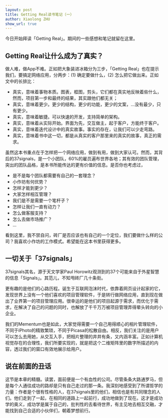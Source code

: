 ```yaml
---
layout: post
title: Getting Real读书笔记（一）
author: Xiaolong ZHU
show_url: true
---
```


今日开始拜读「Getting Real」。期间的一些感想和笔记就留在这里。

Getting Real让什么成为了真实？
------

做人难，做App不难。正如把大象装进冰箱分为三步，「Getting Real」也在提示我们，要搞定网络应用，分两步：(1) 确定要做什么，(2) 怎么把它做出来。正如文中的长排比：

* 真实，意味着事物本质。图表，框图，剪头，它们都在真实地反映着些什么，然而，项目第一步和最终的结果，其实跟他们都无关；
* 真实，意味着更少。更少的结构，更少的功能，更少的文案，...没有最少，只有更少。
*    真实，意味着敏捷。可以快速的开发，支持简单的架构。
*    真实，意味着从实际开始。界面为先，交互做主，起于客户，方能终于客户。
*    真实，意味着迭代设计中的真实故事。事实的存在，让我们可以少走弯路。
*    真实，意味着书中这一切，都是从真实的客户那里来的真实的故事，真正的需求。

虽然这本书重点在于怎样把一个网络应用，做到有用，做到大家认可。然而，其背后的37signals，是一个小团队，60%的雇员遍布世界各地；其有效的团队管理，突出的团队品格，是本书所能传达的更有价值的信息。是否你也考虑过，

*    是不是每个团队都需要有自己的一套理念？
*    小作坊有何优势？
*    怎样才能到更少？
*    大家怎样相互管理？
*    我们是不是需要一个笔杆子？
*    怎样让我们一直有动力？
*    怎么做客服支持？
*    怎么去做市场推广？
*    \.\.\.

看到这里，我不禁自问，砖厂是否应该也有自己的一个定位，我们要做什么样的公司？我喜欢小作坊的工作模式。希望能在这本书里获得更多。

一切关于「37signals」
------

37signals其名，源于天文学家Paul Horowitz观测到的37个可能来自于外星智慧的信息「Signals」。其范儿，不知甩砖厂几十条街。

更有趣的是他们的心路历程。诞生于互联网泡沫时代，依靠着网页设计起家的它，发现世界上没有一个他们喜欢的项目管理软件，于是转行做网络应用，直到现在做出了业界第一的项目管理应用。很幸运的是他们的项目起源于需求，而优化于需求，在解决了自己的问题的同时，也解放了千千万万被项目管理弄得晕头转向的小企业。

我们的Mementum也是如此，大家觉得需要一个自己用得顺心的相片管理软件，不同于iPhoto的精致繁琐，不同于Picasa的松散自由。相反，我们关注的是用户可以怎么去用她，从交互入手，把相片整理的井井有条，又内涵丰富。正如计算机视觉存在的合理性，我们所要实现的，就是把这个二维矩阵里的数字所描述的内容，透过我们的窗口有效地展示给用户。

说在前面的丑话
------

这节是本章的精髓。读罢，面前便是一个有血性的公司。尽管条条大路通罗马，但是每个人通往成功的路却是只有自己走过的那一条。我深刻地感受到了所谓哲学的力量：作者是个很有性格的人，在37signals里的他们，相信也是有共同理念的人们。他们走到了一起，在相同的道路上一起前行，成功地做到了现在。这才是成功学的奥义，成功学是属于自己的，批判性的去看待世界，有主见地去相互交融，才能找到自己合适的小伙伴们，朝着梦想前行。
